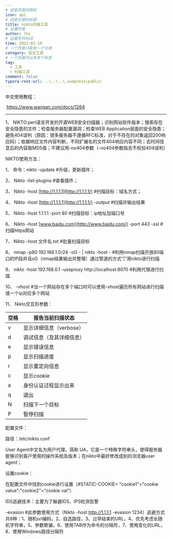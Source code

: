 ```yaml
---
# 这是页面的图标
icon: api
# 这是文章的标题
title: nikto扫描工具
# 设置作者
author: lhz
# 设置写作时间
time: 2022-02-10
# 一个页面只能有一个分类
category: 安全工具
# 一个页面可以有多个标签
tag:
  - 工具
  - 扫描工具
comment: false
typora-root-url: ..\..\..\.vuepress\public
---
```






中文使用教程：

​	https://www.wangan.com/docs/1264





---



1、  NIKTO:perl语言开发的开源WEB安全扫描器；识别网站软件版本；搜索存在安全隐患的文件；检查服务器配置漏洞；检查WEB Application层面的安全隐患；避免404误判（原因：很多服务器不遵循RFC标准，对于不存在的对象返回200响应码）；依据响应文件内容判断，不同扩展名的文件404响应内容不同；去时间信息后的内容取MD5值；不建议用-no404参数（-no404参数指去不校验404误判）

NIKTO使用方法：

1、  命令：nikto -update #升级，更新插件；

2、  Nikto -list-plugins #查看插件；

3、  Nikto -host [http://1.1.1.1](http://1.1.1.1/) #扫描目标：域名方式；

4、  Nikto -host [http://1.1.1.1](http://1.1.1.1/) -output #扫描并输出结果

5、  Nikto -host 1.1.1.1 -port 80 #扫描目标：ip地址加端口号

6、  Nikto -host [www.baidu.com](http://www.baidu.com/) -port 443 -ssl #扫描https网站

7、  Nikto -host 文件名.txt #批量扫描目标

8、  nmap -p80 192.168.1.0/24 -oG - | nikto -host - #利用nmap扫描开放80端口的IP段并且oG（nmap结果输出并整理）通过管道的方式“|”用nikto进行扫描

9、  nikto -host 192.168.0.1 -useproxy http://localhost:8070 #利用代理进行扫描

10、  -vhost #当一个网站存在多个端口时可以使用-vhost遍历所有网站进行扫描或一个ip对应多个网站

11、  Nikto交互形参数：

| 空格 | 报告当前扫描状态         |
| ---- | ------------------------ |
| v    | 显示详细信息（verbose）  |
| d    | 调试信息（及其详细信息） |
| e    | 显示错误信息             |
| p    | 显示扫描进度             |
| r    | 显示重定向信息           |
| c    | 显示cookie               |
| a    | 身份认证过程显示出来     |
| q    | 退出                     |
| N    | 扫描下一个目标           |
| P    | 暂停扫描                 |

配置文件：

路径：/etc/nikto.conf

User Agent中文名为用户代理，简称 UA，它是一个特殊字符串头，使得服务器能够识别客户使用的操作系统及版本；在nikto中最好修改成别的浏览器user agent；

设置cookie：

在配置文件中找到cookie进行设置（#STATIC-COOKIE= "cookie1"="cookie value";"cookie2"="cookie val"）

IDS逃避技术：主要为了躲避IDS、IPS检测告警

-evasion #此参数使用方式（Nikto -host http://1.1.1.1 -evasion 1234）逃避方式共8种：1、随机url编码，2、自选路径，3、过早结束的URL，4、优先考虑长随机字符串，5、参数欺骗，6、使用TAB作为命令的分隔符，7、使用变化的URL，8、使用Windows路径分隔符